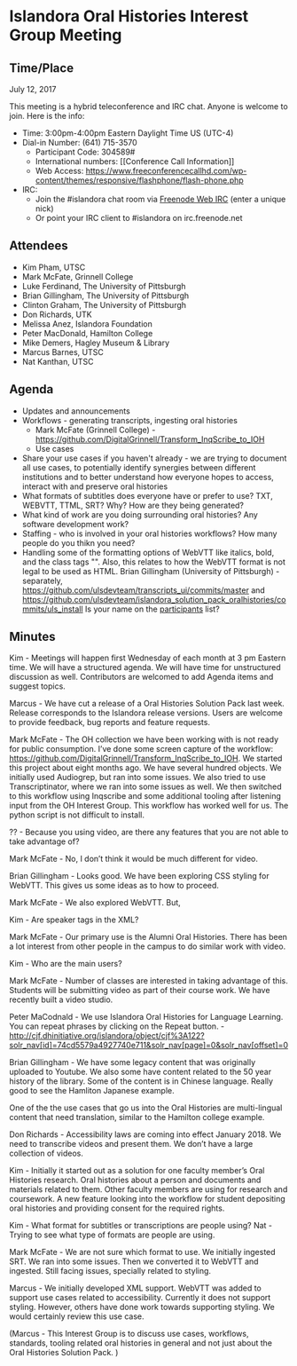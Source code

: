 # Islandora Oral Histories Interest Group Meeting

## Time/Place

July 12, 2017

This meeting is a hybrid teleconference and IRC chat. Anyone is welcome to join. Here is the info:
* Time: 3:00pm-4:00pm Eastern Daylight Time US (UTC-4)
* Dial-in Number: (641) 715-3570
  * Participant Code: 304589#
  * International numbers: [[Conference Call Information]]
  * Web Access: https://www.freeconferencecallhd.com/wp-content/themes/responsive/flashphone/flash-phone.php
* IRC:
  * Join the #islandora chat room via [Freenode Web IRC](http://webchat.freenode.net/) (enter a unique nick)
  * Or point your IRC client to #islandora on irc.freenode.net


## Attendees
* Kim Pham, UTSC
* Mark McFate, Grinnell College
* Luke Ferdinand, The University of Pittsburgh
* Brian Gillingham, The University of Pittsburgh
* Clinton Graham, The University of Pittsburgh
* Don Richards, UTK
* Melissa Anez, Islandora Foundation
* Peter MacDonald, Hamilton College
* Mike Demers, Hagley Museum & Library
* Marcus Barnes, UTSC
* Nat Kanthan, UTSC 

## Agenda
* Updates and announcements
* Workflows - generating transcripts, ingesting oral histories
   * Mark McFate (Grinnell College) - https://github.com/DigitalGrinnell/Transform_InqScribe_to_IOH
   * Use cases
* Share your use cases if you haven't already - we are trying to document all use cases, to potentially identify synergies between different institutions and to better understand how everyone hopes to access, interact with and preserve oral histories
* What formats of subtitles does everyone have or prefer to use? TXT, WEBVTT, TTML, SRT? Why? How are they being generated?
* What kind of work are you doing surrounding oral histories? Any software development work?
* Staffing - who is involved in your oral histories workflows? How many people do you thikn you need?
* Handling some of the formatting options of WebVTT like italics, bold, and the class tags "<c>".  Also, this relates to how the WebVTT format is not legal to be used as HTML.  Brian Gillingham (University of Pittsburgh) - separately, https://github.com/ulsdevteam/transcripts_ui/commits/master and https://github.com/ulsdevteam/islandora_solution_pack_oralhistories/commits/uls_install
Is your name on the [participants](https://github.com/islandora-interest-groups/Islandora-Oral-Histories-Interest-Group#participants) list?   

## Minutes

Kim - Meetings will happen first Wednesday of each month at 3 pm Eastern time.  We will have a structured agenda.  We will have time for unstructured discussion as well.  Contributors are welcomed to add Agenda items and suggest topics.  

Marcus - We have cut a release of a Oral Histories Solution Pack last week.  Release corresponds to the Islandora release versions.  Users are welcome to provide feedback, bug reports and feature requests.

Mark McFate - The OH collection we have been working with is not ready for public consumption.  I’ve done some screen capture of the workflow: https://github.com/DigitalGrinnell/Transform_InqScribe_to_IOH.  We started this project about eight months ago.  We have several hundred objects.  We initially used Audiogrep, but ran into some issues.  We also tried to use Transcriptinator, where we ran into some issues as well.  We then switched to this workflow using Inqscribe and some additional tooling  after listening input from the OH Interest Group.  This workflow has worked well for us.  The python script is not difficult to install.

?? - Because you using video, are there any features that you are not able to take advantage of?

Mark McFate - No, I don’t think it would be much different for video.  

Brian Gillingham - Looks good.  We have been exploring CSS styling for WebVTT.  This gives us some ideas as to how to proceed.

Mark McFate - We also explored WebVTT.  But, 


Kim - Are speaker tags in the XML?

Mark McFate - Our primary use is the Alumni Oral Histories.  There has been a lot interest from other people in the campus to do similar work with video.

Kim - Who are the main users?

Mark McFate - Number of classes are interested in taking advantage of this.  Students will be submitting video as part of their course work.  We have recently built a video studio.  

Peter MaCodnald  - We use Islandora Oral Histories for Language Learning.  You can repeat phrases by clicking on the Repeat button. - http://cjf.dhinitiative.org/islandora/object/cjf%3A122?solr_nav[id]=74cd5579a4927740e711&solr_nav[page]=0&solr_nav[offset]=0

Brian Gillingham - We have some legacy content that was originally uploaded to Youtube.  We also some have content related to the 50 year history of the library.  Some of the content is in Chinese language.  Really good to see the Hamliton Japanese example.

One of the the use cases that go us into the Oral Histories are multi-lingual content that need translation, similar to the Hamilton college example.

Don Richards - Accessibility laws are coming into effect January 2018.  We need to transcribe videos and present them.  We don’t have a large collection of videos.

Kim - Initially it started out as a solution for one faculty member’s Oral Histories research.  Oral histories about a person and documents and materials related to them.  Other faculty members are using for research and coursework.  A new feature looking into the workflow for student depositing oral histories and providing consent for the required rights.


Kim - What format for subtitles or transcriptions are people using?
Nat - Trying to see what type of formats are people are using.  

Mark McFate - We are not sure which format to use.  We initially ingested SRT.  We ran into some issues. Then we converted it to WebVTT and ingested.  Still facing issues, specially related to styling.

Marcus - We initially developed XML support.  WebVTT was added to support use cases related to accessibility.  Currently it does not support styling. However, others have done work towards supporting styling.  We would certainly review this use case.

(Marcus - This Interest Group is to discuss use cases, workflows, standards, tooling related oral histories in general and not just about the Oral Histories Solution Pack. )
